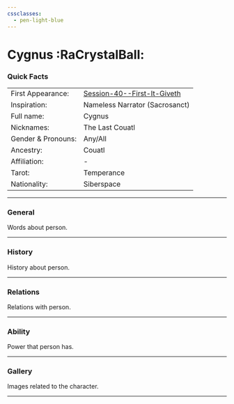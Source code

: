 ```yaml
---
cssclasses:
  - pen-light-blue
---
```

<link rel="stylesheet" href="https://cdn.jsdelivr.net/npm/rpg-awesome@latest/css/rpg-awesome.min.css">
<link rel="stylesheet" href="https://cdn.jsdelivr.net/npm/remixicon@4.5.0/fonts/remixicon.min.css"> 

# Cygnus :RaCrystalBall:
### Quick Facts

|                    |                                                                                             |
| ------------------ | ------------------------------------------------------------------------------------------- |
| First Appearance:  | [Session-40--First-It-Giveth](../Session-Notes/-7-Conquest/Session-40--First-It-Giveth.md) |
| Inspiration:          | Nameless Narrator (Sacrosanct)                                                              |
| Full name:         | Cygnus                                                                                      |
| Nicknames:         | The Last Couatl                                                                             |
| Gender & Pronouns: | Any/All                                                                                     |
| Ancestry:          | Couatl                                                                                      |
| Affiliation:       | -                                                                                           |
| Tarot:             | Temperance                                                                                  |
| Nationality:       | Siberspace                                                                                  |
***
### General <i class="ri-checkbox-blank-line"></i>
Words about person.

***
### History <i class="ri-history-line"></i>
History <i class="ri-history-line"></i> about person.

***
### Relations <i class="ri-user-line"></i>
Relations <i class="ri-user-line"></i> with person.

***
### Ability <i class="ri-star-line"></i>
Power that person has.

***
### Gallery <i class="ri-image-line"></i>
Images related to the character.

***
